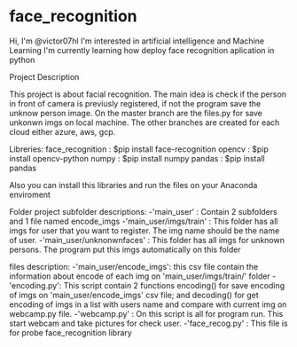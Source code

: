# face_recognition

Hi, I'm @victor07hl
I'm interested in artificial intelligence and Machine Learning 
I'm currently learning how deploy face recognition aplication in python

Project Description

This project is about facial recognition. The main idea is check if the person in front
of camera is previusly registered, if not the program save the unknow person image.
On the master branch are the files.py for save unkonwn imgs on local machine.
The other branches are created for each cloud either azure, aws, gcp.

Libreries:
face_recognition : $pip install face-recognition
opencv : $pip install opencv-python
numpy : $pip install numpy
pandas : $pip install pandas

Also you can install this libraries and run the files on your Anaconda enviroment

Folder project
 subfolder descriptions:
    -'main_user' : Contain 2 subfolders and 1 file named encode_imgs
    -'main_user/imgs/train' : This folder has all imgs for user that you want
                             to register. The img name should be the name of user.
    -'main_user/unknonwnfaces' : This folder has all imgs for unknown persons. The 
                                program put this imgs automatically on this folder
 
 files description:
    -'main_user/encode_imgs': this csv file contain the information about encode of each
                              img on 'main_user/imgs/train/' folder
    -'encoding.py': This script contain 2 functions encoding() for save encoding 
                    of imgs on 'main_user/encode_imgs' csv file; and decoding() for 
                    get encoding of imgs in a list with users name and compare with
                    current img on webcamp.py file.
    -'webcamp.py' : On this script is all for program run. This start webcam and take
                    pictures for check user.
    -'face_recog.py' : This file is for probe face_recognition library
                         

